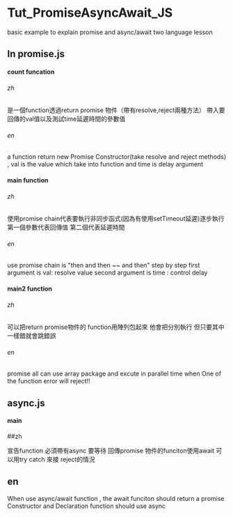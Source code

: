 # Tut_PromiseAsyncAwait_JS
basic example to explain promise and async/await 
two language lesson

## In promise.js 

#### count funcation 

###### zh

是一個function透過return promise 物件（帶有resolve,reject兩種方法）
帶入要回傳的val值以及測試time延遲時間的參數值
###### en

a function return new Promise Constructor(take resolve and reject methods) , val is the value which take into function and time is delay argument

#### main function

######   zh

使用promise chain代表要執行非同步函式(因為有使用setTimeout延遲)逐步執行
第一個參數代表回傳值
第二個代表延遲時間

###### en 

use promise chain is "then and then ~~ and then" step by step
first argument is val: resolve value
second argument is time : control delay

#### main2 function

######  zh

可以把return promise物件的 function用陣列包起來
他會把分別執行 
但只要其中一樣錯就會跳錯誤

######  en

promise all can  use array package  and  excute in parallel time when One of the function error will reject!!




##  async.js

#### main

##zh 

宣告function 必須帶有async 要等待 回傳promise 物件的funciton使用await
可以用try catch 來接 reject的情況

## en

When use async/await function , the await funciton should return a
promise Constructor and Declaration function should use async

